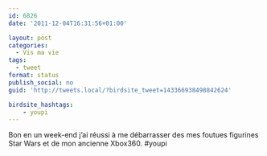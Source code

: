 ```yaml
---
id: 6826
date: '2011-12-04T16:31:56+01:00'

layout: post
categories:
  - Vis ma vie
tags:
  - tweet
format: status
publish_social: no
guid: 'http://tweets.local/?birdsite_tweet=143366938498842624'

birdsite_hashtags:
    - youpi
---
```


Bon en un week-end j’ai réussi à me débarrasser des mes foutues figurines Star Wars et de mon ancienne Xbox360. #youpi
